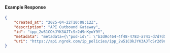 <!-- Code generated for API Clients. DO NOT EDIT. -->

#### Example Response

```json
{
	"created_at": "2025-04-22T10:08:12Z",
	"description": "API Outbound Gateway",
	"id": "ipp_2w51COkJYK3AJTcSr2d9nKyoY9Y",
	"metadata": "metadata={\"pod-id\": \"b3d9c464-4f48-4783-a741-d7d7d5db310f\"}",
	"uri": "https://api.ngrok.com/ip_policies/ipp_2w51COkJYK3AJTcSr2d9nKyoY9Y"
}
```
